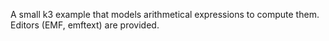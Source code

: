 
A small k3 example that models arithmetical expressions to compute them.
Editors (EMF, emftext) are provided.



